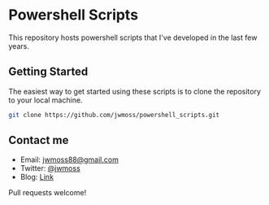 # Powershell Scripts

This repository hosts powershell scripts that I've developed in the last few years.

## Getting Started

The easiest way to get started using these scripts is to clone the repository to your local machine. 

```bash
git clone https://github.com/jwmoss/powershell_scripts.git
```

## Contact me

* Email: jwmoss88@gmail.com
* Twitter: [@jwmoss](https://www.twitter.com/jwmoss)
* Blog: [Link](https://jwmoss.github.io/)

Pull requests welcome!
